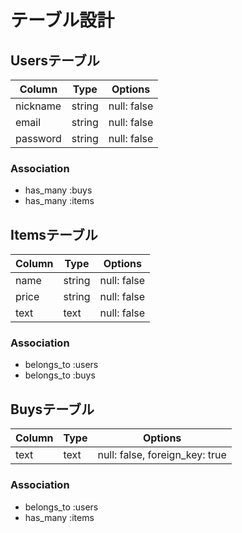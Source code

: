 # テーブル設計


## Usersテーブル
| Column   | Type   | Options     |
| -------- | ------ | ----------- |
| nickname | string | null: false |
| email    | string | null: false |
| password | string | null: false |

### Association

- has_many :buys
- has_many :items



## Itemsテーブル

| Column | Type   | Options     |
| -------| ------ | ----------- |
| name   | string | null: false |
| price  | string | null: false |
| text   | text   | null: false |

### Association

- belongs_to :users
- belongs_to :buys


## Buysテーブル

| Column | Type   | Options     |
| ------ | ------ | ----------- |
| text   | text   | null: false, foreign_key: true |


### Association

- belongs_to :users
- has_many :items